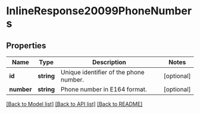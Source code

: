 # InlineResponse20099PhoneNumbers

## Properties
Name | Type | Description | Notes
------------ | ------------- | ------------- | -------------
**id** | **string** | Unique identifier of the phone number. | [optional] 
**number** | **string** | Phone number in E164 format. | [optional] 

[[Back to Model list]](../README.md#documentation-for-models) [[Back to API list]](../README.md#documentation-for-api-endpoints) [[Back to README]](../README.md)


